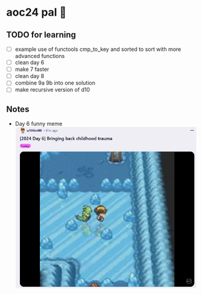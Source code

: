 # aoc24 pal 🙌

## TODO for learning

- [ ] example use of functools cmp_to_key and sorted to sort with more advanced functions
- [ ] clean day 6
- [ ] make 7 faster
- [ ] clean day 8
- [ ] combine 9a 9b into one solution
- [ ] make recursive version of d10

## Notes

- Day 6 funny meme ![pokemen_meme](imgs/image.png)
